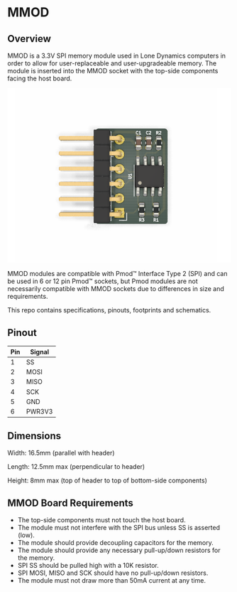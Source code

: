 # MMOD

## Overview

MMOD is a 3.3V SPI memory module used in Lone Dynamics computers in order to allow for user-replaceable and user-upgradeable memory. The module is inserted into the MMOD socket with the top-side components facing the host board.

![MMOD](https://github.com/machdyne/mmod/blob/7bfb2f9bef0166ed6ebf4ede923fc044ab3f9810/mmod.png)

MMOD modules are compatible with Pmod&trade; Interface Type 2 (SPI) and can be used in 6 or 12 pin Pmod&trade; sockets, but Pmod modules are not necessarily compatible with MMOD sockets due to differences in size and requirements.

This repo contains specifications, pinouts, footprints and schematics.

## Pinout

| Pin | Signal |
| --- | ------ |
| 1 | SS |
| 2 | MOSI |
| 3 | MISO |
| 4 | SCK |
| 5 | GND |
| 6 | PWR3V3 |

## Dimensions

Width: 16.5mm (parallel with header)

Length: 12.5mm max (perpendicular to header)

Height: 8mm max (top of header to top of bottom-side components)

## MMOD Board Requirements

- The top-side components must not touch the host board.
- The module must not interfere with the SPI bus unless SS is asserted (low).
- The module should provide decoupling capacitors for the memory.
- The module should provide any necessary pull-up/down resistors for the memory.
- SPI SS should be pulled high with a 10K resistor.
- SPI MOSI, MISO and SCK should have no pull-up/down resistors.
- The module must not draw more than 50mA current at any time.

